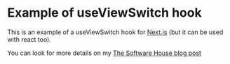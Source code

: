 # Example of useViewSwitch hook

This is an example of a useViewSwitch hook for [Next.js](https://nextjs.org/) (but it can be used with react too).

You can look for more details on my [The Software House blog post](https://tsh.io/blog/)
